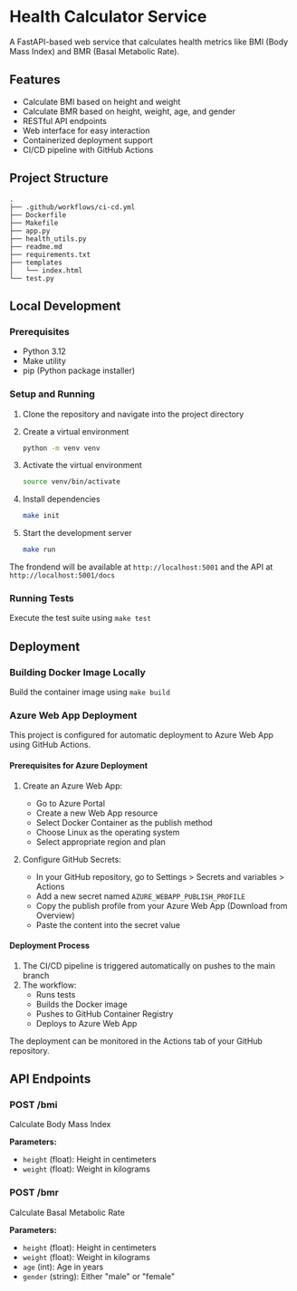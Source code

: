 # Health Calculator Service

A FastAPI-based web service that calculates health metrics like BMI (Body Mass Index) and BMR (Basal Metabolic Rate).

## Features

- Calculate BMI based on height and weight
- Calculate BMR based on height, weight, age, and gender
- RESTful API endpoints
- Web interface for easy interaction
- Containerized deployment support
- CI/CD pipeline with GitHub Actions

## Project Structure

```plaintext
.
├── .github/workflows/ci-cd.yml
├── Dockerfile
├── Makefile
├── app.py
├── health_utils.py
├── readme.md
├── requirements.txt
├── templates
│   └── index.html
└── test.py
```

## Local Development

### Prerequisites

- Python 3.12
- Make utility
- pip (Python package installer)

### Setup and Running

1. Clone the repository and navigate into the project directory
2. Create a virtual environment

   ```bash
   python -m venv venv
   ```

3. Activate the virtual environment

   ```bash
   source venv/bin/activate
   ```

4. Install dependencies

   ```bash
   make init
   ```

5. Start the development server

   ```bash
   make run
   ```

The frondend will be available at `http://localhost:5001` and the API at `http://localhost:5001/docs`

### Running Tests

Execute the test suite using `make test`

## Deployment

### Building Docker Image Locally

Build the container image using `make build`

### Azure Web App Deployment

This project is configured for automatic deployment to Azure Web App using GitHub Actions.

#### Prerequisites for Azure Deployment

1. Create an Azure Web App:
   - Go to Azure Portal
   - Create a new Web App resource
   - Select Docker Container as the publish method
   - Choose Linux as the operating system
   - Select appropriate region and plan

2. Configure GitHub Secrets:
   - In your GitHub repository, go to Settings > Secrets and variables > Actions
   - Add a new secret named `AZURE_WEBAPP_PUBLISH_PROFILE`
   - Copy the publish profile from your Azure Web App (Download from Overview)
   - Paste the content into the secret value

#### Deployment Process

1. The CI/CD pipeline is triggered automatically on pushes to the main branch
2. The workflow:
   - Runs tests
   - Builds the Docker image
   - Pushes to GitHub Container Registry
   - Deploys to Azure Web App

The deployment can be monitored in the Actions tab of your GitHub repository.

## API Endpoints

### POST /bmi

Calculate Body Mass Index

**Parameters:**

- `height` (float): Height in centimeters
- `weight` (float): Weight in kilograms

### POST /bmr

Calculate Basal Metabolic Rate

**Parameters:**

- `height` (float): Height in centimeters
- `weight` (float): Weight in kilograms
- `age` (int): Age in years
- `gender` (string): Either "male" or "female"
